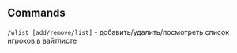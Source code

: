 ## Commands    

`/wlist [add/remove/list]` - добавить/удалить/посмотреть список игроков в вайтлисте


